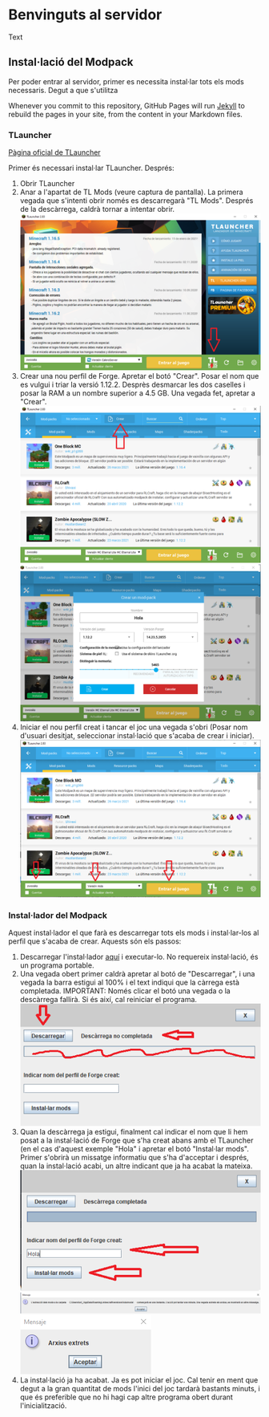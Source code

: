 # Benvinguts al servidor
Text

## Instal·lació del Modpack

Per poder entrar al servidor, primer es necessita instal·lar tots els mods necessaris. Degut a que s'utilitza 

Whenever you commit to this repository, GitHub Pages will run [Jekyll](https://jekyllrb.com/) to rebuild the pages in your site, from the content in your Markdown files.

### TLauncher
[Pàgina oficial de TLauncher](https://tlauncher.org/en/ "Pàgina oficial de TLauncher")

Primer és necessari instal·lar TLauncher. Després:
1. Obrir TLauncher
2. Anar a l'apartat de TL Mods (veure captura de pantalla). La primera vegada que s'intenti obrir només es descarregarà "TL Mods". Després de la descàrrega, caldrà tornar a intentar obrir.
![Alt text](media/btnMods.png?raw=true "btnMods")
4. Crear una nou perfil de Forge. Apretar el botó "Crear". Posar el nom que es vulgui i triar la versió 1.12.2. Desprès desmarcar les dos caselles i posar la RAM a un nombre superior a 4.5 GB. Una vegada fet, apretar a "Crear".
![Alt text](media/btnCrear.png?raw=true "btnCrear")
![Alt text](media/crearDialog.png?raw=true "crearDialog")
5. Iniciar el nou perfil creat i tancar el joc una vegada s'obri (Posar nom d'usuari desitjat, seleccionar instal·lació que s'acaba de crear i iniciar).
![Alt text](media/iniciarPrimera.png?raw=true "iniciarPrimera")


### Instal·lador del Modpack

Aquest instal·lador el que farà es descarregar tots els mods i instal·lar-los al perfil que s'acaba de crear. Aquests són els passos:
1. Descarregar l'instal·lador [aquí](https://trifasic.zwoosks.tech/ModInstaller-1.0-SNAPSHOT.jar) i executar-lo. No requereix instal·lació, és un programa portable.
2. Una vegada obert primer caldrà apretar al botó de "Descarregar", i una vegada la barra estigui al 100% i el text indiqui que la càrrega està completada.
IMPORTANT: Només clicar el botó una vegada o la descàrrega fallirà. Si és així, cal reiniciar el programa.
![Alt text](media/installerPrimera.png?raw=true "installerPrimera")
3. Quan la descàrrega ja estigui, finalment cal indicar el nom que li hem posat a la instal·lació de Forge que s'ha creat abans amb el TLauncher (en el cas d'aquest exemple "Hola" i apretar el botó "Instal·lar mods". Primer s'obrirà un missatge informatiu que s'ha d'acceptar i després, quan la instal·lació acabi, un altre indicant que ja ha acabat la mateixa.
![Alt text](media/descomprimir.png?raw=true "descomprimir")
![Alt text](media/informatiu.png?raw=true "informatiu")
![Alt text](media/acabat.png?raw=true "acabat")
5. La instal·lació ja ha acabat. Ja es pot iniciar el joc. Cal tenir en ment que degut a la gran quantitat de mods l'inici del joc tardarà bastants minuts, i que és preferible que no hi hagi cap altre programa obert durant l'inicialització.

